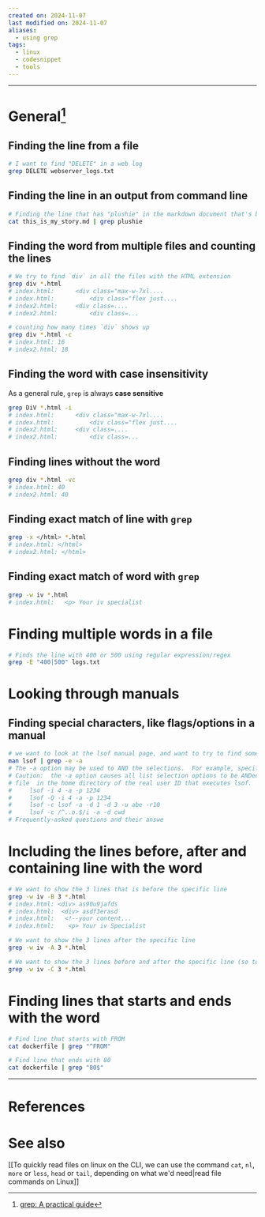 ```yaml
---
created on: 2024-11-07
last modified on: 2024-11-07
aliases:
  - using grep
tags:
  - linux
  - codesnippet
  - tools
---
```


---
# General[^1]
## Finding the line from a file
```sh
# I want to find "DELETE" in a web log
grep DELETE webserver_logs.txt
```
## Finding the line in an output from command line
```sh
# Finding the line that has "plushie" in the markdown document that's being read with `cat`
cat this_is_my_story.md | grep plushie
```
## Finding the word from multiple files and counting the lines
```sh
# We try to find `div` in all the files with the HTML extension
grep div *.html
# index.html:      <div class="max-w-7xl....
# index.html:          <div class="flex just....
# index2.html:     <div class=....
# index2.html:         <div class=...

# counting how many times `div` shows up
grep div *.html -c
# index.html: 16
# index2.html: 18
```
## Finding the word with case insensitivity
As a general rule, `grep` is always **case sensitive**
```sh
grep DiV *.html -i
# index.html:      <div class="max-w-7xl....
# index.html:          <div class="flex just....
# index2.html:     <div class=....
# index2.html:         <div class=...
```
## Finding lines **without** the word
```sh
grep div *.html -vc
# index.html: 40
# index2.html: 40
```
## Finding exact match of line with `grep`
```sh
grep -x </html> *.html
# index.html: </html>
# index2.html: </html>
```
## Finding exact match of word with `grep`
```sh
grep -w iv *.html
# index.html:   <p> Your iv specialist
```

# Finding multiple words in a file
```sh
# Finds the line with 400 or 500 using regular expression/regex
grep -E "400|500" logs.txt
```
# Looking through manuals
## Finding special characters, like flags/options in a manual
```sh
# we want to look at the lsof manual page, and want to try to find something with the `-a` flag
man lsof | grep -e -a
# The -a option may be used to AND the selections.  For example, specifying -a, -U, and -ufoo produces a listing
# Caution:  the -a option causes all list selection options to be ANDed; it can't be used to cause ANDing of se‐
# file  in the home directory of the real user ID that executes lsof.  (The list-all-open-files and device cache
# 	  lsof -i 4 -a -p 1234
# 	  lsof -Q -i 4 -a -p 1234
# 	  lsof -c lsof -a -d 1 -d 3 -u abe -r10
# 	  lsof -c /^..o.$/i -a -d cwd
# Frequently-asked questions and their answe
```
# Including the lines before, after and containing line with the word
```sh
# We want to show the 3 lines that is before the specific line
grep -w iv -B 3 *.html
# index.html: <div> as90u9jafds
# index.html:  <div> asdf3erasd
# index.html:   <!--your content...
# index.html:    <p> Your iv Specialist

# We want to show the 3 lines after the specific line
grep -w iv -A 3 *.html

# We want to show the 3 lines before and after the specific line (so total 7 lines shown)
grep -w iv -C 3 *.html
```
# Finding lines that starts and ends with the word
```sh
# Find line that starts with FROM
cat dockerfile | grep "^FROM"

# Find line that ends with 80
cat dockerfile | grep "80$"
```

---
# References
[^1]: [grep: A practical guide](https://www.youtube.com/watch?v=crFZOrqlqao)
# See also
[[To quickly read files on linux on the CLI, we can use the command `cat`, `nl`, `more` or `less`, `head` or `tail`, depending on what we'd need|read file commands on Linux]]
